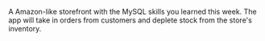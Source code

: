 A Amazon-like storefront with the MySQL skills you learned this week. The app will take in orders from customers and deplete stock from the store's inventory.